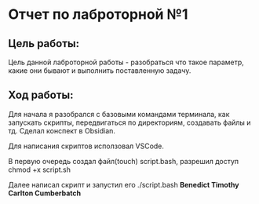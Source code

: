 # Отчет по лаброторной №1

## Цель работы:

Цель данной лаброторной работы - разобраться что такое параметр, какие они бывают и выполнить поставленную задачу.

## Ход работы:

Для начала я разобрался с базовыми командами терминала, как запускать скрипты, передвигаться по директориям, создавать файлы и тд. Сделал конспект в Obsidian.

Для написания скриптов исползовал VSCode.

В первую очередь создал файл(touch) script.bash, разрешил доступ chmod +x script.sh

Далее написал скрипт и запустил его ./script.bash **Benedict Timothy Carlton Cumberbatch**
